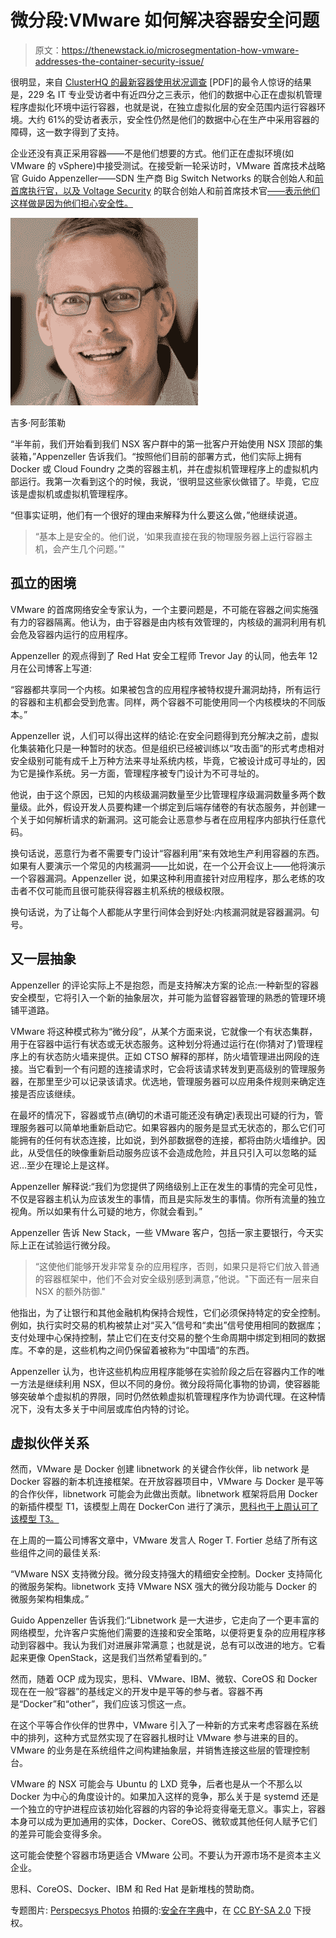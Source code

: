 # 微分段:VMware 如何解决容器安全问题

> 原文：<https://thenewstack.io/microsegmentation-how-vmware-addresses-the-container-security-issue/>

很明显，来自 [ClusterHQ 的最新容器使用状况调查](https://clusterhq.com/assets/pdfs/state-of-container-usage-june-2015.pdf) [PDF]的最令人惊讶的结果是，229 名 IT 专业受访者中有近四分之三表示，他们的数据中心正在虚拟机管理程序虚拟化环境中运行容器，也就是说，在独立虚拟化层的安全范围内运行容器环境。大约 61%的受访者表示，安全性仍然是他们的数据中心在生产中采用容器的障碍，这一数字得到了支持。

企业还没有真正采用容器——不是他们想要的方式。他们正在虚拟环境(如 VMware 的 vSphere)中接受测试。在接受新一轮采访时，VMware 首席技术战略官 Guido Appenzeller——SDN 生产商 Big Switch Networks 的联合创始人和[前首席执行官，以及 Voltage Security](https://gigaom.com/2014/10/02/big-switch-co-founder-guido-appenzeller-joins-vmware/) 的联合创始人和前首席技术官[——表示他们这样做是因为他们担心安全性。](http://guido.appenzeller.net/wordpress/?p=178)

![Guido Appenzeller - VMware](img/5846d3fdae0314c03fa8cc75ad876810.png)

吉多·阿彭策勒

“半年前，我们开始看到我们 NSX 客户群中的第一批客户开始使用 NSX 顶部的集装箱，”Appenzeller 告诉我们。“按照他们目前的部署方式，他们实际上拥有 Docker 或 Cloud Foundry 之类的容器主机，并在虚拟机管理程序上的虚拟机内部运行。我第一次看到这个的时候，我说，‘很明显这些家伙做错了。毕竟，它应该是虚拟机或虚拟机管理程序。

“但事实证明，他们有一个很好的理由来解释为什么要这么做，”他继续说道。

> “基本上是安全的。他们说，‘如果我直接在我的物理服务器上运行容器主机，会产生几个问题。’"

## 孤立的困境

VMware 的首席网络安全专家认为，一个主要问题是，不可能在容器之间实施强有力的容器隔离。他认为，由于容器是由内核有效管理的，内核级的漏洞利用有机会危及容器内运行的应用程序。

Appenzeller 的观点得到了 Red Hat 安全工程师 Trevor Jay 的认同，他去年 12 月在公司博客上写道:

“容器都共享同一个内核。如果被包含的应用程序被特权提升漏洞劫持，所有运行的容器和主机都会受到危害。同样，两个容器不可能使用同一个内核模块的不同版本。”

Appenzeller 说，人们可以得出这样的结论:在安全问题得到充分解决之前，虚拟化集装箱化只是一种暂时的状态。但是组织已经被训练以“攻击面”的形式考虑相对安全级别可能有成千上万种方法来寻址系统内核，毕竟，它被设计成可寻址的，因为它是操作系统。另一方面，管理程序被专门设计为不可寻址的。

他说，由于这个原因，已知的内核级漏洞数量至少比管理程序级漏洞数量多两个数量级。此外，假设开发人员要构建一个绑定到后端存储卷的有状态服务，并创建一个关于如何解析请求的新漏洞。这可能会让恶意参与者在应用程序内部执行任意代码。

换句话说，恶意行为者不需要专门设计“容器利用”来有效地生产利用容器的东西。如果有人要演示一个常见的内核漏洞——比如说，在一个公开会议上——他将演示一个容器漏洞。Appenzeller 说，如果这种利用直接针对应用程序，那么老练的攻击者不仅可能而且很可能获得容器主机系统的根级权限。

换句话说，为了让每个人都能从字里行间体会到好处:内核漏洞就是容器漏洞。句号。

## 又一层抽象

Appenzeller 的评论实际上不是抱怨，而是支持解决方案的论点:一种新型的容器安全模型，它将引入一个新的抽象层次，并可能为监督容器管理的熟悉的管理环境铺平道路。

VMware 将这种模式称为“微分段”，从某个方面来说，它就像一个有状态集群，用于在容器中运行有状态或无状态服务。这种划分将通过运行在(你猜对了)管理程序上的有状态防火墙来提供。正如 CTSO 解释的那样，防火墙管理进出网段的连接。当它看到一个有问题的连接请求时，它会将该请求转发到更高级别的管理服务器，在那里至少可以记录该请求。优选地，管理服务器可以应用条件规则来确定连接是否应该继续。

在最坏的情况下，容器或节点(确切的术语可能还没有确定)表现出可疑的行为，管理服务器可以简单地重新启动它。如果容器内的服务是显式无状态的，那么它们可能拥有的任何有状态连接，比如说，到外部数据卷的连接，都将由防火墙维护。因此，从受信任的映像重新启动服务应该不会造成危险，并且只引入可以忽略的延迟…至少在理论上是这样。

Appenzeller 解释说:“我们为您提供了网络级别上正在发生的事情的完全可见性，不仅是容器主机认为应该发生的事情，而且是实际发生的事情。你所有流量的独立视角。所以如果有什么可疑的地方，你就会看到。”

Appenzeller 告诉 New Stack，一些 VMware 客户，包括一家主要银行，今天实际上正在试验运行微分段。

> “这使他们能够开发非常复杂的应用程序，否则，如果只是将它们放入普通的容器框架中，他们不会对安全级别感到满意，”他说。"下面还有一层来自 NSX 的额外防御."

他指出，为了让银行和其他金融机构保持合规性，它们必须保持特定的安全控制。例如，执行实时交易的机构被禁止对“买入”信号和“卖出”信号使用相同的数据库；支付处理中心保持控制，禁止它们在支付交易的整个生命周期中绑定到相同的数据库。不幸的是，这些机构之间仍保留着被称为“中国墙”的东西。

Appenzeller 认为，也许这些机构应用程序能够在实验阶段之后在容器内工作的唯一方法是继续利用 NSX，但以不同的身份。微分段将简化事物的协调，使容器能够突破单个虚拟机的界限，同时仍然依赖虚拟机管理程序作为协调代理。在这种情况下，没有太多关于中间层或库伯内特的讨论。

## 虚拟伙伴关系

然而，VMware 是 Docker 创建 libnetwork 的关键合作伙伴，lib network 是 Docker 容器的新本机连接框架。在开放容器项目中，VMware 与 Docker 是平等的合作伙伴，libnetwork 可能会为此做出贡献。libnetwork 框架将启用 Docker 的新插件模型 T1，该模型上周在 DockerCon 进行了演示，[思科也于上周认可了该模型 T3。](http://blogs.cisco.com/datacenter/docker-and-the-rise-of-microservices)

在上周的一篇公司博客文章中，VMware 发言人 Roger T. Fortier 总结了所有这些组件之间的最佳关系:

“VMware NSX 支持微分段。微分段支持强大的精细安全控制。Docker 支持简化的微服务架构。libnetwork 支持 VMware NSX 强大的微分段功能与 Docker 的微服务架构相集成。”

Guido Appenzeller 告诉我们:“Libnetwork 是一大进步，它走向了一个更丰富的网络模型，允许客户实施他们需要的连接和安全策略，以便将更复杂的应用程序移动到容器中。我认为我们对进展非常满意；也就是说，总有可以改进的地方。它看起来更像 OpenStack，这是我们当然希望看到的。”

然而，随着 OCP 成为现实，思科、VMware、IBM、微软、CoreOS 和 Docker 现在在一般“容器”的基线定义的开发中是平等的参与者。容器不再是“Docker”和“other”，我们应该习惯这一点。

在这个平等合作伙伴的世界中，VMware 引入了一种新的方式来考虑容器在系统中的排列，这种方式显然实现了在容器扎根时让 VMware 参与进来的目的。VMware 的业务是在系统组件之间构建抽象层，并销售连接这些层的管理控制台。

VMware 的 NSX 可能会与 Ubuntu 的 LXD 竞争，后者也是从一个不那么以 Docker 为中心的角度设计的。如果加入这样的竞争，那么关于是 systemd 还是一个独立的守护进程应该初始化容器的内容的争论将变得毫无意义。事实上，容器本身可以成为更加通用的实体，Docker、CoreOS、微软或其他任何人赋予它们的差异可能会变得多余。

这可能会使整个容器市场更适合 VMware 公司。不要认为开源市场不是资本主义企业。

思科、CoreOS、Docker、IBM 和 Red Hat 是新堆栈的赞助商。

专题图片: [Perspecsys Photos](https://www.flickr.com/photos/111692634@N04/) 拍摄的:[安全在字典](https://www.flickr.com/photos/111692634@N04/11406985424/in/photolist-inZMmu-buwS4k-bx5QaQ-cVoHYW-eaqGBK-e5Wwut-cKwP4b-anKSQ9-inZMwE-e8k4Pf-9mvmSo-aqE2zm-6Y19x9-cHQHxq-7TTf76-e2RZ14-e6TzpF-6KHmLt-daEPtd-dPd3F4-dYkGxd-hfsS1k-6fPXvQ-paVryT-9yjTfL-6o6ccS-dWrFwE-aiyMf4-LgJpn-aMH1e4-do69qz-bipm2K-b55bw-efUtQB-Xe8YN-an9vmX-dSeNmW-iTWXqp-bCGtot-eLk5x5-bw7cty-fKr3Ph-81bXun-6hTUT6-4adHGU-7G5Ats-9VR8pu-fKr2y5-nnTQJG-bEDbzT)中，在 [CC BY-SA 2.0](https://creativecommons.org/licenses/by-sa/2.0/) 下授权。

<svg xmlns:xlink="http://www.w3.org/1999/xlink" viewBox="0 0 68 31" version="1.1"><title>Group</title> <desc>Created with Sketch.</desc></svg>